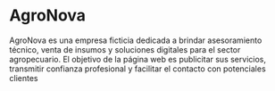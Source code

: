 # AgroNova
AgroNova es una empresa ficticia dedicada a brindar asesoramiento técnico, venta de insumos y soluciones digitales para el sector agropecuario. El objetivo de la página web es publicitar sus servicios, transmitir confianza profesional y facilitar el contacto con potenciales clientes
